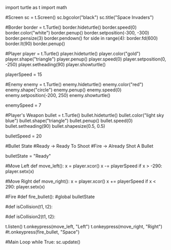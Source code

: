 import turtle as t
import math

#Screen
sc = t.Screen()
sc.bgcolor("black")
sc.title("Space Invaders")



#Border
border = t.Turtle()
border.hideturtle()
border.speed(0)
border.color("white")
border.penup()
border.setposition(-300, -300)
border.pensize(3)
border.pendown()
for side in range(4):
	border.fd(600)
	border.lt(90)
border.penup()

#Player
player = t.Turtle()
player.hideturtle()
player.color("gold")
player.shape("triangle")
player.penup()
player.speed(0)
player.setposition(0, -250)
player.setheading(90)
player.showturtle()

playerSpeed = 15

#Enemy
enemy = t.Turtle()
enemy.hideturtle()
enemy.color("red")
enemy.shape("circle")
enemy.penup()
enemy.speed(0)
enemy.setposition(-200, 250)
enemy.showturtle()

enemySpeed = 7

#Player's Weapon
bullet = t.Turtle()
bullet.hideturtle()
bullet.color("light sky blue")
bullet.shape("triangle")
bullet.penup()
bullet.speed(0)
bullet.setheading(90)
bullet.shapesize(0.5, 0.5)

bulletSpeed = 20


#Bullet State
#Ready -> Ready To Shoot
#Fire -> Already Shot A Bullet

bulletState = "Ready"

#Move Left
def move_left():
	x = player.xcor()
	x -= playerSpeed
	if x > -290:
		player.setx(x)

#Move Right
def move_right():
	x = player.xcor()
	x += playerSpeed
	if x < 290:
		player.setx(x)

#Fire
#def fire_bullet():
	#global bulletState

#def isCollision(t1, t2):
	

#def isCollision2(t1, t2):
	

t.listen()
t.onkeypress(move_left, "Left")
t.onkeypress(move_right, "Right")
#t.onkeypress(fire_bullet, "Space")


#Main Loop
while True:
	sc.update()
